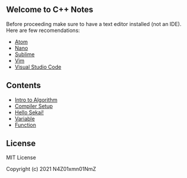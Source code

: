 ## Welcome to C++ Notes

Before proceeding make sure to have a text editor installed (not an IDE). Here are few recomendations:

- [Atom](https://atom.io)
- [Nano](https://www.nano-editor.org)
- [Sublime](https://www.sublimetext.com)
- [Vim](https://en.wikipedia.org/wiki/Vim_(text_editor))
- [Visual Studio Code](https://code.visualstudio.com)

## Contents

- [Intro to Algorithm](./01-algorithm)
- [Compiler Setup](./02-compiler-setup)
- [Hello Sekai!](./03-hello)
- [Variable](./04-variable)
- [Function](./05-function)

## License

MIT License

Copyright (c) 2021 N4Z01xmn01NmZ
